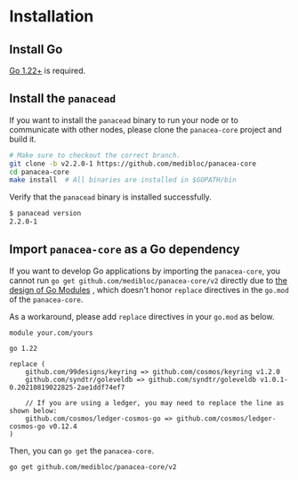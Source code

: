 # Installation


## Install Go

[Go 1.22+](https://golang.org/doc/install) is required.

## Install the `panacead`

If you want to install the `panacead` binary to run your node or to communicate with other nodes,
please clone the `panacea-core` project and build it.

```bash
# Make sure to checkout the correct branch.
git clone -b v2.2.0-1 https://github.com/medibloc/panacea-core
cd panacea-core
make install  # All binaries are installed in $GOPATH/bin
```

Verify that the `panacead` binary is installed successfully.
```bash
$ panacead version
2.2.0-1
```

## Import `panacea-core` as a Go dependency

If you want to develop Go applications by importing the `panacea-core`,
you cannot run `go get github.com/medibloc/panacea-core/v2` directly due to [the design of Go Modules](https://github.com/golang/go/issues/30354)
, which doesn't honor `replace` directives in the `go.mod` of the `panacea-core`.

As a workaround, please add `replace` directives in your `go.mod` as below.
```
module your.com/yours

go 1.22

replace (
    github.com/99designs/keyring => github.com/cosmos/keyring v1.2.0
    github.com/syndtr/goleveldb => github.com/syndtr/goleveldb v1.0.1-0.20210819022825-2ae1ddf74ef7
    
    // If you are using a ledger, you may need to replace the line as shown below:
    github.com/cosmos/ledger-cosmos-go => github.com/cosmos/ledger-cosmos-go v0.12.4
)
```

Then, you can `go get` the `panacea-core`.
```bash
go get github.com/medibloc/panacea-core/v2
```
